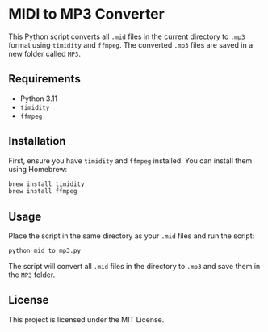 # MIDI to MP3 Converter

This Python script converts all `.mid` files in the current directory to `.mp3` format using `timidity` and `ffmpeg`. The converted `.mp3` files are saved in a new folder called `MP3`.

## Requirements

- Python 3.11
- `timidity`
- `ffmpeg`

## Installation

First, ensure you have `timidity` and `ffmpeg` installed. You can install them using Homebrew:

```bash
brew install timidity
brew install ffmpeg
```

## Usage

Place the script in the same directory as your `.mid` files and run the script:

```bash
python mid_to_mp3.py
```

The script will convert all `.mid` files in the directory to `.mp3` and save them in the `MP3` folder.

## License

This project is licensed under the MIT License.
